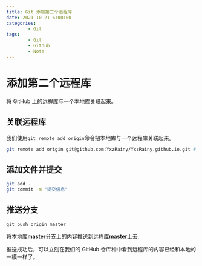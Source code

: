 ```yaml
---
title: Git 添加第二个远程库
date: 2021-10-21 6:00:00
categories:
        - Git
tags:
        - Git
        - Github
        - Note
---
```


# 添加第二个远程库

将 GitHub 上的远程库与一个本地库关联起来。

## 关联远程库

我们使用`git remote add origin`命令把本地库与一个远程库关联起来。

```sh
git remote add origin git@github.com:YxzRainy/YxzRainy.github.io.git # 远程库链接
```

## 添加文件并提交

```sh
git add .
git commit -m "提交信息"
```

## 推送分支

```
git push origin master
```

将本地库**master**分支上的内容推送到远程库**master**上去.

推送成功后，可以立刻在我们的 GitHub 仓库种中看到远程库的内容已经和本地的一模一样了。
